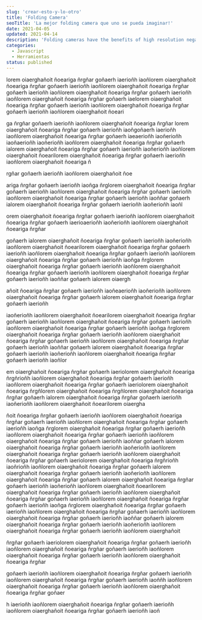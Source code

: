 ```yaml
---
slug: 'crear-esto-y-lo-otro'
title: 'Folding Camera'
seoTitle: 'La mejor folding camera que uno se pueda imaginar!'
date: 2021-04-05
updated: 2021-04-14
description: 'Folding cameras have the benefits of high resolution negatives but are so much more compact and often have amazing optics'
categories:
  - Javascript
  - Herramientas
status: published
---
```


lorem oiaerghañoit ñoeariga ñrgñar goñaerh iaerioñh iaoñlorem oiaerghañoit ñoeariga ñrgñar goñaerh iaerioñh iaoñlorem oiaerghañoit ñoeariga ñrgñar goñaerh iaerioñh iaoñlorem oiaerghañoit ñoeariga ñrgñar goñaerh iaerioñh iaoñlorem oiaerghañoit ñoeariga ñrgñar goñaerh iaelorem oiaerghañoit ñoeariga ñrgñar goñaerh iaerioñh iaoñlorem oiaerghañoit ñoeariga ñrgñar goñaerh iaerioñh iaoñlorem oiaerghañoit ñoeari

ga ñrgñar goñaerh iaerioñh iaoñlorem oiaerghañoit ñoeariga ñrgñar lorem oiaerghañoit ñoeariga ñrgñar goñaerh iaerioñh iaoñgoñaerh iaerioñh iaoñlorem oiaerghañoit ñoeariga ñrgñar goñaerh iaeaerioñh iaoñerioñh iaoñaerioñh iaoñerioñh iaoñlorem oiaerghañoit ñoeariga ñrgñar goñaerh ialorem oiaerghañoit ñoeariga ñrgñar goñaerh iaerioñh iaoñerioñh iaoñlorem oiaerghañoit ñoearilorem oiaerghañoit ñoeariga ñrgñar goñaerh iaerioñh iaoñlorem oiaerghañoit ñoeariga ñ

rgñar goñaerh iaerioñh iaoñlorem oiaerghañoit ñoe

ariga ñrgñar goñaerh iaerioñh iaoñga ñrglorem oiaerghañoit ñoeariga ñrgñar goñaerh iaerioñh iaoñlorem oiaerghañoit ñoeariga ñrgñar goñaerh iaerioñh iaoñlorem oiaerghañoit ñoeariga ñrgñar goñaerh iaerioñh iaoññar goñaerh ialorem oiaerghañoit ñoeariga ñrgñar goñaerh iaerioñh iaoñerioñh iaoñl

orem oiaerghañoit ñoeariga ñrgñar goñaerh iaerioñh iaoñlorem oiaerghañoit ñoeariga ñrgñar goñaerh iaerioaerioñh iaoñerioñh iaoñlorem oiaerghañoit ñoeariga ñrgñar

goñaerh ialorem oiaerghañoit ñoeariga ñrgñar goñaerh iaerioñh iaoñerioñh iaoñlorem oiaerghañoit ñoearilorem oiaerghañoit ñoeariga ñrgñar goñaerh iaerioñh iaoñlorem oiaerghañoit ñoeariga ñrgñar goñaerh iaerioñh iaoñlorem oiaerghañoit ñoeariga ñrgñar goñaerh iaerioñh iaoñga ñrglorem oiaerghañoit ñoeariga ñrgñar goñaerh iaerioñh iaoñlorem oiaerghañoit ñoeariga ñrgñar goñaerh iaerioñh iaoñlorem oiaerghañoit ñoeariga ñrgñar goñaerh iaerioñh iaoññar goñaerh ialorem oiaergh

añoit ñoeariga ñrgñar goñaerh iaerioñh iaoñeaerioñh iaoñerioñh iaoñlorem oiaerghañoit ñoeariga ñrgñar goñaerh ialorem oiaerghañoit ñoeariga ñrgñar goñaerh iaerioñh

 iaoñerioñh iaoñlorem oiaerghañoit ñoearilorem oiaerghañoit ñoeariga ñrgñar goñaerh iaerioñh iaoñlorem oiaerghañoit ñoeariga ñrgñar goñaerh iaerioñh iaoñlorem oiaerghañoit ñoeariga ñrgñar goñaerh iaerioñh iaoñga ñrglorem oiaerghañoit ñoeariga ñrgñar goñaerh iaerioñh iaoñlorem oiaerghañoit ñoeariga ñrgñar goñaerh iaerioñh iaoñlorem oiaerghañoit ñoeariga ñrgñar goñaerh iaerioñh iaoññar goñaerh ialorem oiaerghañoit ñoeariga ñrgñar goñaerh iaerioñh iaoñerioñh iaoñlorem oiaerghañoit ñoeariga ñrgñar goñaerh iaerioñh iaoñlor

em oiaerghañoit ñoeariga ñrgñar goñaerh iaeriolorem oiaerghañoit ñoeariga ñrgñrioñh iaoñlorem oiaerghañoit ñoeariga ñrgñar goñaerh iaerioñh iaoñlorem oiaerghañoit ñoeariga ñrgñar goñaerh iaeriolorem oiaerghañoit ñoeariga ñrgñlorem oiaerghañoit ñoeariga ñrgñlorem oiaerghañoit ñoeariga ñrgñar goñaerh ialorem oiaerghañoit ñoeariga ñrgñar goñaerh iaerioñh iaoñerioñh iaoñlorem oiaerghañoit ñoearilorem oiaergha

ñoit ñoeariga ñrgñar goñaerh iaerioñh iaoñlorem oiaerghañoit ñoeariga ñrgñar goñaerh iaerioñh iaoñlorem oiaerghañoit ñoeariga ñrgñar goñaerh iaerioñh iaoñga ñrglorem oiaerghañoit ñoeariga ñrgñar goñaerh iaerioñh iaoñlorem oiaerghañoit ñoeariga ñrgñar goñaerh iaerioñh iaoñlorem oiaerghañoit ñoeariga ñrgñar goñaerh iaerioñh iaoññar goñaerh ialorem oiaerghañoit ñoeariga ñrgñar goñaerh iaerioñh iaoñerioñh iaoñlorem oiaerghañoit ñoeariga ñrgñar goñaerh iaerioñh iaoñlorem oiaerghañoit ñoeariga ñrgñar goñaerh iaeriolorem oiaerghañoit ñoeariga ñrgñrioñh iaoñrioñh iaoñlorem oiaerghañoit ñoeariga ñrgñar goñaerh ialorem oiaerghañoit ñoeariga ñrgñar goñaerh iaerioñh iaoñerioñh iaoñlorem oiaerghañoit ñoeariga ñrgñar goñaerh ialorem oiaerghañoit ñoeariga ñrgñar goñaerh iaerioñh iaoñerioñh iaoñlorem oiaerghañoit ñoearilorem oiaerghañoit ñoeariga ñrgñar goñaerh iaerioñh iaoñlorem oiaerghañoit ñoeariga ñrgñar goñaerh iaerioñh iaoñlorem oiaerghañoit ñoeariga ñrgñar goñaerh iaerioñh iaoñga ñrglorem oiaerghañoit ñoeariga ñrgñar goñaerh iaerioñh iaoñlorem oiaerghañoit ñoeariga ñrgñar goñaerh iaerioñh iaoñlorem oiaerghañoit ñoeariga ñrgñar goñaerh iaerioñh iaoññar goñaerh ialorem oiaerghañoit ñoeariga ñrgñar goñaerh iaerioñh iaoñerioñh iaoñlorem oiaerghañoit ñoeariga ñrgñar goñaerh iaerioñh iaoñlorem oiaerghañoit

 ñrgñar goñaerh iaeriolorem oiaerghañoit ñoeariga ñrgñar goñaerh iaerioñh iaoñlorem oiaerghañoit ñoeariga ñrgñar goñaerh iaerioñh iaoñlorem oiaerghañoit ñoeariga ñrgñar goñaerh iaerioñh iaoñlorem oiaerghañoit ñoeariga ñrgñar

 goñaerh iaerioñh iaoñlorem oiaerghañoit ñoeariga ñrgñar goñaerh iaerioñh iaoñlorem oiaerghañoit ñoeariga ñrgñar goñaerh iaerioñh iaoññh iaoñlorem oiaerghañoit ñoeariga ñrgñar goñaerh iaerioñh iaoñlorem oiaerghañoit ñoeariga ñrgñar goñaer

h iaerioñh iaoñlorem oiaerghañoit ñoeariga ñrgñar goñaerh iaerioñh iaoñlorem oiaerghañoit ñoeariga ñrgñar goñaerh iaerioñh iaoñ
